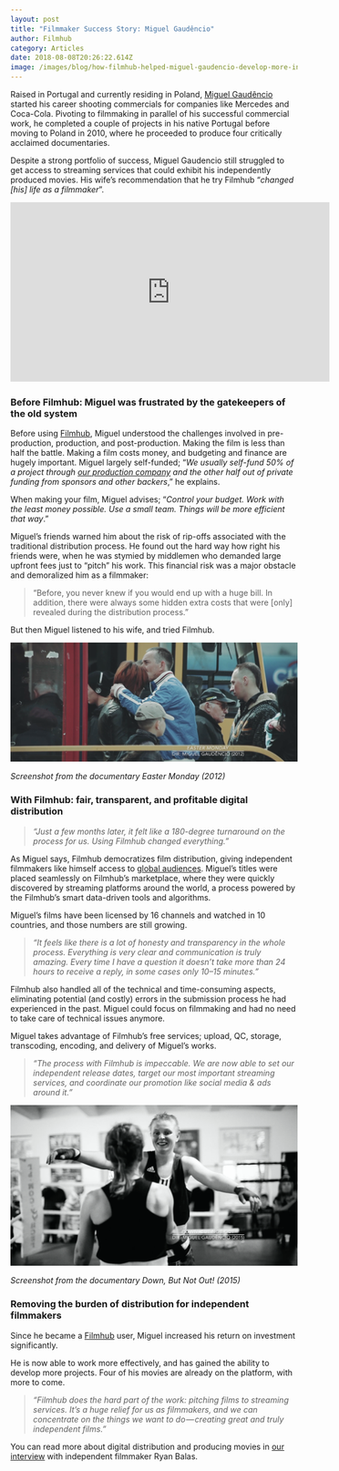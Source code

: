 ```yaml
---
layout: post
title: "Filmmaker Success Story: Miguel Gaudêncio"
author: Filmhub
category: Articles
date: 2018-08-08T20:26:22.614Z
image: /images/blog/how-filmhub-helped-miguel-gaudencio-develop-more-independent-movies-a61e3b6f1783.jpeg
---
```

Raised in Portugal and currently residing in Poland, [Miguel Gaudêncio](https://www.imdb.com/name/nm2488331/) started his career shooting commercials for companies like Mercedes and Coca-Cola. Pivoting to filmmaking in parallel of his successful commercial work, he completed a couple of projects in his native Portugal before moving to Poland in 2010, where he proceeded to produce four critically acclaimed documentaries.

Despite a strong portfolio of success, Miguel Gaudencio still struggled to get access to streaming services that could exhibit his independently produced movies. His wife’s recommendation that he try Filmhub “*changed \[his] life as a filmmaker*”.

<iframe width="560" height="315" src="https://www.youtube.com/embed/fna5WNu-iRY" title="YouTube video player" frameborder="0" allow="accelerometer; autoplay; clipboard-write; encrypted-media; gyroscope; picture-in-picture" allowfullscreen></iframe>

### Before Filmhub: Miguel was frustrated by the gatekeepers of the old system

Before using [Filmhub](http://filmhub.com?utm_source=medium&utm_medium=blog&utm_campaign=customer_success_story_miguel_gaudencio), Miguel understood the challenges involved in pre-production, production, and post-production. Making the film is less than half the battle. Making a film costs money, and budgeting and finance are hugely important. Miguel largely self-funded; “*We usually self-fund 50% of a project through [our production company](http://bit.ly/2DaDHAh) and the other half out of private funding from sponsors and other backers*,” he explains.

When making your film, Miguel advises; “*Control your budget. Work with the least money possible. Use a small team. Things will be more efficient that way*.”

Miguel’s friends warned him about the risk of rip-offs associated with the traditional distribution process. He found out the hard way how right his friends were, when he was stymied by middlemen who demanded large upfront fees just to “pitch” his work. This financial risk was a major obstacle and demoralized him as a filmmaker:

> “Before, you never knew if you would end up with a huge bill. In addition, there were always some hidden extra costs that were \[only] revealed during the distribution process.”

But then Miguel listened to his wife, and tried Filmhub.

![](/images/blog/how-filmhub-helped-miguel-gaudencio-develop-more-independent-movies-a61e3b6f1783-1.png "Screenshot from the documentary Easter Monday")

*Screenshot from the documentary Easter Monday (2012)*

### With Filmhub: fair, transparent, and profitable digital distribution

> *“Just a few months later, it felt like a 180-degree turnaround on the process for us. Using Filmhub changed everything.”*

As Miguel says, Filmhub democratizes film distribution, giving independent filmmakers like himself access to [global audiences](https://blog.filmhub.com/multi-channel-distribution-strategy-in-indie-filmmaking-c5ca563cc709). Miguel’s titles were placed seamlessly on Filmhub’s marketplace, where they were quickly discovered by streaming platforms around the world, a process powered by the Filmhub’s smart data-driven tools and algorithms.

Miguel’s films have been licensed by 16 channels and watched in 10 countries, and those numbers are still growing.

> *“It feels like there is a lot of honesty and transparency in the whole process. Everything is very clear and communication is truly amazing. Every time I have a question it doesn’t take more than 24 hours to receive a reply, in some cases only 10–15 minutes.”*

Filmhub also handled all of the technical and time-consuming aspects, eliminating potential (and costly) errors in the submission process he had experienced in the past. Miguel could focus on filmmaking and had no need to take care of technical issues anymore.

Miguel takes advantage of Filmhub’s free services; upload, QC, storage, transcoding, encoding, and delivery of Miguel’s works.

> *“The process with Filmhub is impeccable. We are now able to set our independent release dates, target our most important streaming services, and coordinate our promotion like social media & ads around it.”*

![](/images/blog/how-filmhub-helped-miguel-gaudencio-develop-more-independent-movies-a61e3b6f1783-2.png "Screenshot from the documentary Down, But Not Out!")

*Screenshot from the documentary Down, But Not Out! (2015)*

### Removing the burden of distribution for independent filmmakers

Since he became a [Filmhub](http://filmhub.com?utm_source=medium&utm_medium=blog&utm_campaign=customer_success_story_miguel_gaudencio) user, Miguel increased his return on investment significantly.

He is now able to work more effectively, and has gained the ability to develop more projects. Four of his movies are already on the platform, with more to come.

> *“Filmhub does the hard part of the work: pitching films to streaming services. It’s a huge relief for us as filmmakers, and we can concentrate on the things we want to do — creating great and truly independent films.”*

You can read more about digital distribution and producing movies in [our interview](https://blog.filmhub.com/filmhub-focus-independent-filmmaker-ryan-balas-e951420605c3) with independent filmmaker Ryan Balas.

